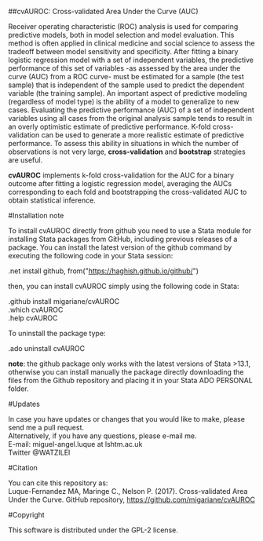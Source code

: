 ##cvAUROC: Cross-validated Area Under the Curve (AUC)

Receiver operating characteristic (ROC) analysis is used for comparing predictive models, both in model selection and model evaluation. This method is often applied in clinical medicine and social science to assess the tradeoff between model sensitivity and specificity. After fitting a binary logistic regression model with a set of independent variables, the predictive performance of this set of variables -as assessed by the area under the curve (AUC) from a ROC curve- must be estimated for a sample (the test sample) that is independent of the sample used to predict the dependent variable (the training sample). An important aspect of predictive modeling (regardless of model type) is the ability of a model to generalize to new cases. Evaluating the predictive performance (AUC) of a set of independent variables using all cases from the original analysis sample tends to result in an overly optimistic estimate of predictive performance. K-fold cross-validation can be used to generate a more realistic estimate of predictive performance. To assess this ability in situations in which the number of observations is not very large, **cross-validation** and **bootstrap** strategies are useful.   

**cvAUROC** implements k-fold cross-validation for the AUC for a binary outcome after fitting a logistic regression model, averaging the AUCs corresponding to each fold and bootstrapping the cross-validated AUC to obtain statistical inference.    

#Installation note 

To install cvAUROC directly from github you need to use a Stata module for installing Stata packages from GitHub, including previous releases of a package. You can install the latest version of the github command by executing the following code in your Stata session:    

 .net install github, from("https://haghish.github.io/github/")  

then, you can install cvAUROC simply using the following code in Stata:   

 .github install migariane/cvAUROC  
 .which cvAUROC  
 .help cvAUROC  

To uninstall the package type:      

 .ado uninstall cvAUROC    

**note**: the github package only works with the latest versions of Stata >13.1, otherwise you can install manually the package directly downloading the files from the Github repository and placing it in your Stata ADO PERSONAL folder.    

#Updates

In case you have updates or changes that you would like to make, please send me a pull request.    
Alternatively, if you have any questions, please e-mail me.    
E-mail: miguel-angel.luque at lshtm.ac.uk      
Twitter @WATZILEI        

#Citation

You can cite this repository as:  
Luque-Fernandez MA, Maringe C., Nelson P. (2017). Cross-validated Area Under the Curve. GitHub repository, https://github.com/migariane/cvAUROC    

#Copyright

This software is distributed under the GPL-2 license.  


